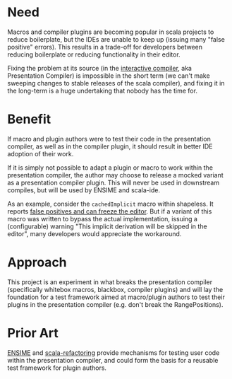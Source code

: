 # Need

Macros and compiler plugins are becoming popular in scala projects to reduce boilerplate, but the IDEs are unable to keep up (issuing many "false positive" errors). This results in a trade-off for developers between reducing boilerplate or reducing functionality in their editor.

Fixing the problem at its source (in the [interactive compiler](https://github.com/scala/scala/tree/2.12.x/src/interactive/scala/tools/nsc/interactive), aka Presentation Compiler) is impossible in the short term (we can't make sweeping changes to stable releases of the scala compiler), and fixing it in the long-term is a huge undertaking that nobody has the time for.

# Benefit

If macro and plugin authors were to test their code in the presentation compiler, as well as in the compiler plugin, it should result in better IDE adoption of their work.

If it is simply not possible to adapt a plugin or macro to work within the presentation compiler, the author may choose to release a mocked variant as a presentation compiler plugin. This will never be used in downstream compiles, but will be used by ENSIME and scala-ide.

As an example, consider the `cachedImplicit` macro within shapeless. It reports [false positives and can freeze the editor](https://github.com/milessabin/shapeless/issues/458). But if a variant of this macro was written to bypass the actual implementation, issuing a (configurable) warning "This implicit derivation will be skipped in the editor", many developers would appreciate the workaround.

# Approach

This project is an experiment in what breaks the presentation compiler (specifically whitebox macros, blackbox, compiler plugins) and will lay the foundation for a test framework aimed at macro/plugin authors to test their plugins in the presentation compiler (e.g. don't break the RangePositions).

# Prior Art

[ENSIME](https://github.com/ensime/ensime-server/tree/master/core/src/it/scala/org/ensime) and [scala-refactoring]( https://github.com/scala-ide/scala-refactoring/tree/master/src/test) provide mechanisms for testing user code within the presentation compiler, and could form the basis for a reusable test framework for plugin authors.
